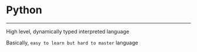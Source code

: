 # Python

---

High level, dynamically typed interpreted language

Basically, `easy to learn but hard to master` language
